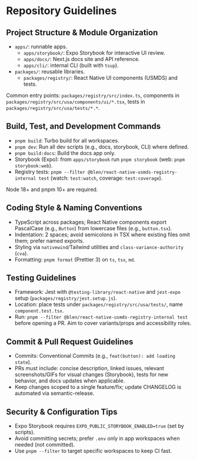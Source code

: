 # Repository Guidelines

## Project Structure & Module Organization
- `apps/`: runnable apps.
  - `apps/storybook/`: Expo Storybook for interactive UI review.
  - `apps/docs/`: Next.js docs site and API reference.
  - `apps/cli/`: internal CLI (built with `tsup`).
- `packages/`: reusable libraries.
  - `packages/registry/`: React Native UI components (USMDS) and tests.

Common entry points: `packages/registry/src/index.ts`, components in `packages/registry/src/usa/components/ui/*.tsx`, tests in `packages/registry/src/usa/tests/*.*`.

## Build, Test, and Development Commands
- `pnpm build`: Turbo build for all workspaces.
- `pnpm dev`: Run all dev scripts (e.g., docs, storybook, CLI) where defined.
- `pnpm build:docs`: Build the docs app only.
- Storybook (Expo): from `apps/storybook` run `pnpm storybook` (web: `pnpm storybook:web`).
- Registry tests: `pnpm --filter @blen/react-native-usmds-registry-internal test` (watch: `test:watch`, coverage: `test:coverage`).

Node 18+ and pnpm 10+ are required.

## Coding Style & Naming Conventions
- TypeScript across packages; React Native components export PascalCase (e.g., `Button`) from lowercase files (e.g., `button.tsx`).
- Indentation: 2 spaces; avoid semicolons in TSX where existing files omit them; prefer named exports.
- Styling via `nativewind`/Tailwind utilities and `class-variance-authority` (`cva`).
- Formatting: `pnpm format` (Prettier 3) on `ts`, `tsx`, `md`.

## Testing Guidelines
- Framework: Jest with `@testing-library/react-native` and `jest-expo` setup (`packages/registry/jest.setup.js`).
- Location: place tests under `packages/registry/src/usa/tests/`, name `component.test.tsx`.
- Run: `pnpm --filter @blen/react-native-usmds-registry-internal test` before opening a PR. Aim to cover variants/props and accessibility roles.

## Commit & Pull Request Guidelines
- Commits: Conventional Commits (e.g., `feat(button): add loading state`).
- PRs must include: concise description, linked issues, relevant screenshots/GIFs for visual changes (Storybook), tests for new behavior, and docs updates when applicable.
- Keep changes scoped to a single feature/fix; update CHANGELOG is automated via semantic-release.

## Security & Configuration Tips
- Expo Storybook requires `EXPO_PUBLIC_STORYBOOK_ENABLED=true` (set by scripts).
- Avoid committing secrets; prefer `.env` only in app workspaces when needed (not committed).
- Use `pnpm --filter` to target specific workspaces to keep CI fast.
